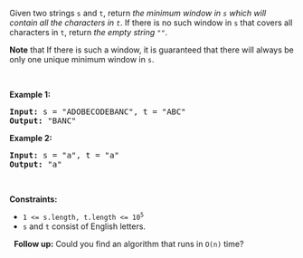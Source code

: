 Given two strings `` s `` and `` t ``, return _the minimum window in `` s `` which will contain all the characters in `` t ``_. If there is no such window in `` s `` that covers all characters in `` t ``, return _the empty string `` "" ``_.

__Note__ that If there is such a window, it is&nbsp;guaranteed that there will always be only one unique minimum window in `` s ``.

&nbsp;

__Example 1:__

<pre><strong>Input:</strong> s = "ADOBECODEBANC", t = "ABC"
<strong>Output:</strong> "BANC"
</pre>

__Example 2:__

<pre><strong>Input:</strong> s = "a", t = "a"
<strong>Output:</strong> "a"
</pre>

&nbsp;

__Constraints:__

*   <code>1 &lt;= s.length, t.length &lt;= 10<sup>5</sup></code>
*   `` s `` and `` t `` consist of English letters.

&nbsp;
__Follow up:__ Could you find an algorithm that runs in `` O(n) `` time?